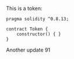 This is a token: 

```
pragma solidity ^0.8.13;

contract Token {
    constructor() { }
}

```

Another update 91
